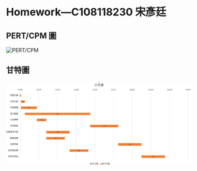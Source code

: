# Homework—C108118230 宋彥廷

## PERT/CPM 圖
![PERT/CPM](PERT圖.jpeg "PERT/CPM")


## 甘特圖
![甘特圖](甘特圖.png "甘特圖")
